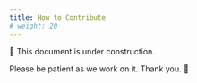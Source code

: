 ```yaml
---
title: How to Contribute
# weight: 20
---
```


🚧 This document is under construction.

Please be patient as we work on it. Thank you. 🫶
